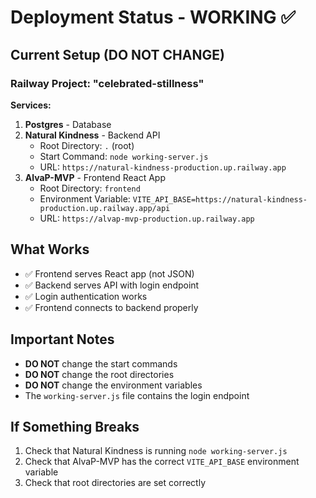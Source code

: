 # Deployment Status - WORKING ✅

## Current Setup (DO NOT CHANGE)

### Railway Project: "celebrated-stillness"

**Services:**
1. **Postgres** - Database
2. **Natural Kindness** - Backend API
   - Root Directory: `.` (root)
   - Start Command: `node working-server.js`
   - URL: `https://natural-kindness-production.up.railway.app`
3. **AlvaP-MVP** - Frontend React App
   - Root Directory: `frontend`
   - Environment Variable: `VITE_API_BASE=https://natural-kindness-production.up.railway.app/api`
   - URL: `https://alvap-mvp-production.up.railway.app`

## What Works
- ✅ Frontend serves React app (not JSON)
- ✅ Backend serves API with login endpoint
- ✅ Login authentication works
- ✅ Frontend connects to backend properly

## Important Notes
- **DO NOT** change the start commands
- **DO NOT** change the root directories
- **DO NOT** change the environment variables
- The `working-server.js` file contains the login endpoint

## If Something Breaks
1. Check that Natural Kindness is running `node working-server.js`
2. Check that AlvaP-MVP has the correct `VITE_API_BASE` environment variable
3. Check that root directories are set correctly
